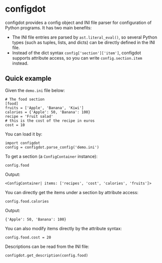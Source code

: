 # configdot

configdot provides a config object and INI file parser for configuration of Python programs. It has two main benefits:

* The INI file entries are parsed by `ast.literal_eval()`, so several Python types (such as tuples, lists, and dicts) can be directly defined in the INI file.
* Instead of the dict syntax `config['section']['item']`, configdot supports attribute access, so you can write `config.section.item` instead.

## Quick example

Given the `demo.ini` file below:
```
# The food section
[food]
fruits = ['Apple', 'Banana', 'Kiwi']
calories = {'Apple': 50, 'Banana': 100}
recipe = 'Fruit salad'
# this is the cost of the recipe in euros
cost = 10
```

You can load it by:

    import configdot
    config = configdot.parse_config('demo.ini')

To get a section (a `ConfigContainer` instance):

    config.food

Output:

    <ConfigContainer| items: ['recipes', 'cost', 'calories', 'fruits']>

You can directly get the items under a section by attribute access:

    config.food.calories

Output:

    {'Apple': 50, 'Banana': 100}

You can also modify items directly by the attribute syntax:

    config.food.cost = 20

Descriptions can be read from the INI file:

    configdot.get_description(config.food)




```

